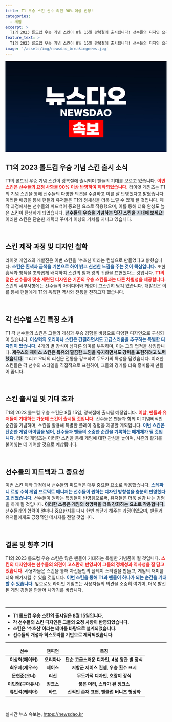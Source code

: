 ```yaml
---
title: T1 우승 스킨 선수 의견 90% 이상 반영!
categories:
  - 게임
excerpt: >
  T1의 2023 롤드컵 우승 기념 스킨이 8월 15일 광복절에 출시됩니다! 선수들의 디자인 요구를 90% 이상 반영해 탄생한 이 스킨은 한국적 색채와 깔끔한 느낌을 자랑하며, T1의 영광을 고스란히 담고 있습니다.
feature_text: >
  T1의 2023 롤드컵 우승 기념 스킨이 8월 15일 광복절에 출시됩니다! 선수들의 디자인 요구를 90% 이상 반영해 탄생한 이 스킨은 한국적 색채와 깔끔한 느낌을 자랑하며, T1의 영광을 고스란히 담고 있습니다.
image: '/assets/img/newsdao_breakingnews.jpg'
---
```


<p><img src="/assets/img/newsdao_breakingnews.jpg" alt="firstkoreanews 속보" /></p>

<h2 data-ke-size="size26">T1의 2023 롤드컵 우승 기념 스킨 출시 소식</h2>

<p data-ke-size="size16">T1의 롤드컵 우승 기념 스킨이 광복절에 출시되며 팬들의 기대를 모으고 있습니다. <b><span style="color: #ee2323;">이번 스킨은 선수들의 요청 사항을 90% 이상 반영하여 제작되었습니다.</span></b> 라이엇 게임즈는 T1의 기념 스킨을 통해 선수들의 다양한 의견을 수렴하고 이를 잘 반영했다고 밝혔습니다. 이러한 배경을 통해 팬들과 유저들은 T1의 정체성을 더욱 느낄 수 있게 될 것입니다. 제작 과정에서는 선수들의 피드백이 중요한 요소로 작용했으며, 이를 통해 더욱 완성도 높은 스킨이 탄생하게 되었습니다. <b><span style="background-color: #21538527;">선수들의 우승을 기념하는 멋진 스킨을 기대해 보세요!</span></b> 이러한 스킨은 단순한 캐릭터 꾸미기 이상의 가치를 지니고 있습니다.</p>

<p data-ke-size="size16">&nbsp;</p>

<h2 data-ke-size="size26">스킨 제작 과정 및 디자인 철학</h2>

<p data-ke-size="size16">라이엇 게임즈의 개발진은 이번 스킨을 '수호신'이라는 컨셉으로 만들었다고 밝혔습니다. <b><span style="color: #1a5490;">스킨은 흰색과 금색을 기본으로 하여 밝고 신선한 느낌을 주는 것이 핵심입니다.</span></b> 또한 홍색과 청색을 조화롭게 배치하여 스킨의 힘과 왕의 귀환을 표현했다는 것입니다. <b><span style="color: #ee2323;">T1의 젊은 선수들에 맞춘 세련된 디자인은 기존의 우승 스킨들과는 다른 차별성을 제공합니다.</span></b> 스킨의 세부사항에는 선수들의 아이디어와 개성이 고스란히 담겨 있습니다. 개발진은 이를 통해 팬들에게 T1의 독특한 역사와 전통을 전하고자 했습니다.</p>

<p data-ke-size="size16">&nbsp;</p>

<h2 data-ke-size="size26">각 선수별 스킨 특징 소개</h2>

<p data-ke-size="size16">T1 각 선수들의 스킨은 그들의 개성과 우승 경험을 바탕으로 다양한 디자인으로 구성되어 있습니다. <b><span style="color: #1a5490;">이상혁의 오리아나 스킨은 간결하면서도 고급스러움을 추구하는 특별한 디자인이 있습니다.</span></b> 4개의 별 장식이 남다른 의미를 부여하며, 이는 그의 업적을 상징합니다. <b><span style="background-color: #21538527;">제우스의 제이스 스킨은 특유의 깔끔한 느낌을 유지하면서도 강력을 표현하려고 노력했습니다.</span></b> 그리고 오너의 리신은 전통을 강조하여 무도가의 특성을 담았습니다. 이러한 스킨들은 각 선수의 스타일을 직접적으로 표현하여, 그들의 경기를 더욱 흥미롭게 만들어 줍니다.</p>

<p data-ke-size="size16">&nbsp;</p>

<h2 data-ke-size="size26">스킨 출시일 및 기대 효과</h2>

<p data-ke-size="size16">T1의 2023 롤드컵 우승 스킨은 8월 15일, 광복절에 출시될 예정입니다. <b><span style="color: #ee2323;">이날, 팬들과 유저들이 기대하는 가운데 스킨이 출시될 것입니다.</span></b> 선수들은 팬들과 함께 이 기념비적인 순간을 기념하며, 스킨을 활용해 특별한 플레이 경험을 제공할 계획입니다. <b><span style="color: #1a5490;">이번 스킨은 단순한 게임 아이템을 넘어, 선수들과 팬들의 소중한 순간을 기록하는 매개체가 될 것입니다.</span></b> 라이엇 게임즈는 이러한 스킨을 통해 게임에 대한 관심을 높이며, 시즌의 활기를 불어넣는 데 기여할 것으로 예상됩니다.</p>

<p data-ke-size="size16">&nbsp;</p>

<h2 data-ke-size="size26">선수들의 피드백과 그 중요성</h2>

<p data-ke-size="size16">이번 스킨 제작 과정에서 선수들의 피드백은 매우 중요한 요소로 작용했습니다. <b><span style="color: #1a5490;">스테파니 르엉 수석 게임 프로덕트 매니저는 선수들이 원하는 디자인 방향성을 충분히 반영했다고 전했습니다.</span></b> 선수들이 원하는 특징들이 반영됨으로써, 유저들은 더욱 실감 나는 경험을 하게 될 것입니다. <b><span style="background-color: #21538527;">이러한 소통은 게임의 생명력을 더욱 강화하는 요소로 작용합니다.</span></b> 선수들과의 협력이 얼마나 중요한지를 다시 한번 깨닫게 해주는 과정이었으며, 팬들과 유저들에게도 긍정적인 메시지를 전할 것입니다.</p>

<p data-ke-size="size16">&nbsp;</p>

<h2 data-ke-size="size26">결론 및 향후 기대</h2>

<p data-ke-size="size16">T1의 2023 롤드컵 우승 스킨은 많은 팬들이 기대하는 특별한 기념품이 될 것입니다. <b><span style="color: #ee2323;">스킨의 디자인에는 선수들의 의견이 고스란히 반영되어 그들의 정체성과 역사성을 잘 담고 있습니다.</span></b> 사용자들은 스킨을 통해 자신들만의 플레이 스타일을 만들고, 게임의 재미를 더욱 배가시킬 수 있을 것입니다. <b><span style="color: #1a5490;">이번 스킨을 통해 T1과 팬들이 하나가 되는 순간을 기대할 수 있습니다.</span></b> 앞으로도 라이엇 게임즈는 사용자들의 의견을 소중히 여기며, 더욱 발전된 게임 경험을 만들어 나가기를 바랍니다.</p>

<p data-ke-size="size16">&nbsp;</p>

<hr/>

<ul>
    <li><b>T1 롤드컵 우승 스킨의 출시일은 8월 15일입니다.</b></li>
    <li><b>각 선수들의 스킨 디자인은 그들의 요청 사항이 반영되었습니다.</b></li>
    <li><b>스킨은 '수호신'이라는 테마를 바탕으로 설계되었습니다.</b></li>
    <li><b>선수들의 개성과 히스토리를 기반으로 제작되었습니다.</b></li>
</ul>

<hr/>

<table style="width: 100%;">
    <thead>
        <tr>
            <td style="text-align: center; height: 17px;"><b>선수</b></td>
            <td style="text-align: center; height: 17px;"><b>챔피언</b></td>
            <td style="text-align: center; height: 17px;"><b>특징</b></td>
        </tr>
    </thead>
    <tbody>
        <tr>
            <td style="text-align: center; height: 17px;"><b>이상혁(페이커)</b></td>
            <td style="text-align: center; height: 17px;"><b>오리아나</b></td>
            <td style="text-align: center; height: 17px;"><b>단순 고급스러운 디자인, 4성 왕관 별 장식</b></td>
        </tr>
        <tr>
            <td style="text-align: center; height: 17px;"><b>최우제(제우스)</b></td>
            <td style="text-align: center; height: 17px;"><b>제이스</b></td>
            <td style="text-align: center; height: 17px;"><b>저항군 제이스 컨셉, 우승 횟수 표시</b></td>
        </tr>
        <tr>
            <td style="text-align: center; height: 17px;"><b>문현준(오너)</b></td>
            <td style="text-align: center; height: 17px;"><b>리신</b></td>
            <td style="text-align: center; height: 17px;"><b>무도가적 디자인, 호랑이 장식</b></td>
        </tr>
        <tr>
            <td style="text-align: center; height: 17px;"><b>이민형(구마유시)</b></td>
            <td style="text-align: center; height: 17px;"><b>징크스</b></td>
            <td style="text-align: center; height: 17px;"><b>붉은 머리, 스타가 된 징크스</b></td>
        </tr>
        <tr>
            <td style="text-align: center; height: 17px;"><b>류민석(케리아)</b></td>
            <td style="text-align: center; height: 17px;"><b>바드</b></td>
            <td style="text-align: center; height: 17px;"><b>신적인 존재 표현, 팬클럽 버니즈 형상화</b></td>
        </tr>
    </tbody>
</table>

<p data-ke-size="size16">&nbsp;</p>
실시간 뉴스 속보는, <a href="https://newsdao.kr" rel="dofollow">https://newsdao.kr</a>


